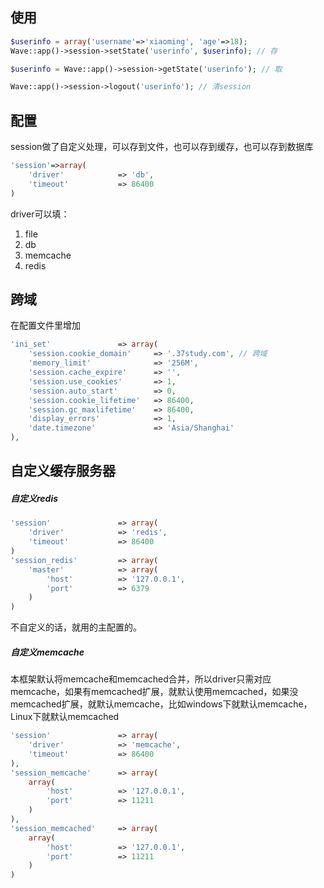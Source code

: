<!--
author: 许萍
date: 2015-11-20
title: Session
tags: 功能扩展
category: 功能扩展
status: publish
summary: Wavephp框架，轻量PHP框架，MVC分离，快速开发项目
-->

## 使用
```php
$userinfo = array('username'=>'xiaoming', 'age'=>18);
Wave::app()->session->setState('userinfo', $userinfo); // 存

$userinfo = Wave::app()->session->getState('userinfo'); // 取

Wave::app()->session->logout('userinfo'); // 清session
```

## 配置

session做了自定义处理，可以存到文件，也可以存到缓存，也可以存到数据库

```php
'session'=>array(
    'driver'            => 'db',
    'timeout'           => 86400
)
```

driver可以填：
1. file
2. db
3. memcache
4. redis

## 跨域

在配置文件里增加

```php
'ini_set'               => array(
    'session.cookie_domain'     => '.37study.com', // 跨域
    'memory_limit'              => '256M',
    'session.cache_expire'      => '',
    'session.use_cookies'       => 1,
    'session.auto_start'        => 0,
    'session.cookie_lifetime'   => 86400,
    'session.gc_maxlifetime'    => 86400,
    'display_errors'            => 1,
    'date.timezone'             => 'Asia/Shanghai'
),
```

## 自定义缓存服务器

##### 自定义redis

```php
'session'               => array(
    'driver'            => 'redis',
    'timeout'           => 86400
)
'session_redis'         => array(
    'master'            => array(
        'host'          => '127.0.0.1',
        'port'          => 6379
    )
)
```

不自定义的话，就用的主配置的。

##### 自定义memcache

本框架默认将memcache和memcached合并，所以driver只需对应memcache，如果有memcached扩展，就默认使用memcached，如果没memcached扩展，就默认memcache，比如windows下就默认memcache，Linux下就默认memcached

```php
'session'               => array(
    'driver'            => 'memcache',
    'timeout'           => 86400
),
'session_memcache'      => array(
    array(
        'host'          => '127.0.0.1',
        'port'          => 11211
    )
),
'session_memcached'     => array(
    array(
        'host'          => '127.0.0.1',
        'port'          => 11211
    )
)
```
